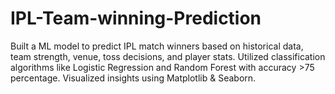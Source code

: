 # IPL-Team-winning-Prediction
Built a ML model to predict IPL match winners based on historical data, team strength, venue, toss decisions, and player stats. Utilized classification algorithms like Logistic Regression and Random Forest with accuracy >75 percentage. Visualized insights using Matplotlib &amp; Seaborn.
